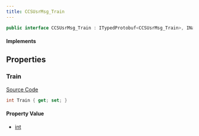 ```yaml
---
title: CCSUsrMsg_Train
---
```


```csharp
public interface CCSUsrMsg_Train : ITypedProtobuf<CCSUsrMsg_Train>, INativeHandle, INetMessage<CCSUsrMsg_Train>, IDisposable
```

#### Implements

## Properties

### Train

[Source Code](https://github.com/swiftly-solution/swiftlys2/blob/main/managed/src/SwiftlyS2.Generated/Protobufs/Interfaces/CCSUsrMsg_Train.cs#L18)

```csharp
int Train { get; set; }
```

#### Property Value

- [int](https://learn.microsoft.com/dotnet/api/system.int32)

